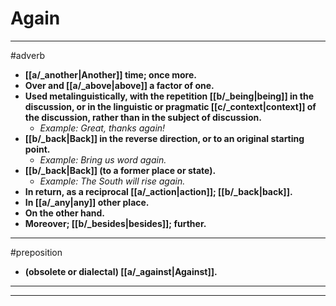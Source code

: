 # Again
---
#adverb
- **[[a/_another|Another]] time; once more.**
- **Over and [[a/_above|above]] a factor of one.**
- **Used metalinguistically, with the repetition [[b/_being|being]] in the discussion, or in the linguistic or pragmatic [[c/_context|context]] of the discussion, rather than in the subject of discussion.**
	- _Example: Great, thanks again!_
- **[[b/_back|Back]] in the reverse direction, or to an original starting point.**
	- _Example: Bring us word again._
- **[[b/_back|Back]] (to a former place or state).**
	- _Example: The South will rise again._
- **In return, as a reciprocal [[a/_action|action]]; [[b/_back|back]].**
- **In [[a/_any|any]] other place.**
- **On the other hand.**
- **Moreover; [[b/_besides|besides]]; further.**
---
#preposition
- **(obsolete or dialectal) [[a/_against|Against]].**
---
---
